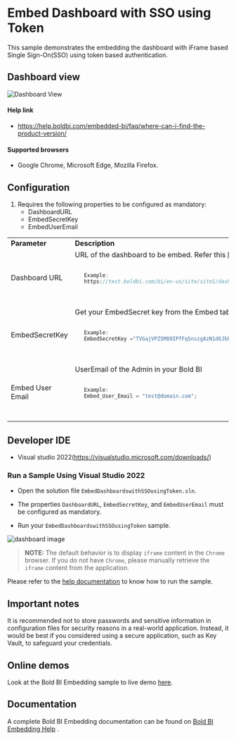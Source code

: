 # Embed Dashboard with SSO using Token

This sample demonstrates the embedding the dashboard with iFrame based Single Sign-On(SSO) using token based authentication.

## Dashboard view

![Dashboard View](https://github.com/boldbi/blazor-webassembly-sample/assets/91586758/9719d6e4-f0e0-4254-afc6-051489550eb6)

 #### Help link

 * https://help.boldbi.com/embedded-bi/faq/where-can-i-find-the-product-version/

 #### Supported browsers
  
  * Google Chrome, Microsoft Edge, Mozilla Firefox.

 ## Configuration

  1. Requires the following properties to be configured as mandatory:
      * DashboardURL 
      * EmbedSecretKey
      * EmbedUserEmail

   <table>
   <tr>
   <td style="width: 23%"><strong>Parameter</strong></td>
   <td style="width: 77%"><strong>Description</strong></td>
   </tr>

   <tr>
   <td>Dashboard URL</td>
   <td>URL of the dashboard to be embed. Refer this <a href="/working-with-dashboards/share-dashboards/get-dashboard-link/">link</a> to get the URL. <code>

   ```js
      Example:
      https://test.boldbi.com/bi/en-us/site/site1/dashboards/8428c9d9-85db-418c-b877-ea4495dcddd7/Predictive%20Analytics/Personal%20Expense%20Analysis
   ```

   </code> </td>
   </tr>

   <tr>
   <td>EmbedSecretKey</td>
   <td>Get your EmbedSecret key from the Embed tab by enabling the Enable embed authentication in the <a href="https://help.boldbi.com/site-administration/embed-settings/#get-embed-secret-code">Administration page</a> <code>

   ```js
      Example:
      EmbedSecretKey ="TVGajVPZ5M89IPfFqSnszgAzN1d6Jbkd";
   ```

</code> </td>
   </tr>

   <tr>
   <td>Embed User Email</td>
    <td>UserEmail of the Admin in your Bold BI<code>

   ```js
      Example:
      Embed_User_Email = "test@domain.com";
   ```

</code></td>
</tr>
</table>

 ## Developer IDE

  * Visual studio 2022(https://visualstudio.microsoft.com/downloads/)

 ### Run a Sample Using Visual Studio 2022
 
  * Open the solution file `EmbedDashboardswithSSOusingToken.sln`.

  * The properties `DashboardURL`, `EmbedSecretKey`, and `EmbedUserEmail` must be configured as mandatory.

  * Run your `EmbedDashboardswithSSOusingToken` sample.

   ![dashboard image](https://github.com/boldbi/blazor-webassembly-sample/assets/91586758/9719d6e4-f0e0-4254-afc6-051489550eb6)

> **NOTE:** The default behavior is to display `iframe` content in the `Chrome` browser. If you do not have `Chrome`, please manually retrieve the `iframe` content from the application.

Please refer to the [help documentation](https://help.boldbi.com/embedding-options/iframe-embedding/embed-dashboards-with-sso-using-token/) to know how to run the sample.

## Important notes

It is recommended not to store passwords and sensitive information in configuration files for security reasons in a real-world application. Instead, it would be best if you considered using a secure application, such as Key Vault, to safeguard your credentials.

## Online demos

Look at the Bold BI Embedding sample to live demo [here](https://samples.boldbi.com/embed).

## Documentation

A complete Bold BI Embedding documentation can be found on [Bold BI Embedding Help](https://help.boldbi.com/embedding-options/iframe-embedding/) .
